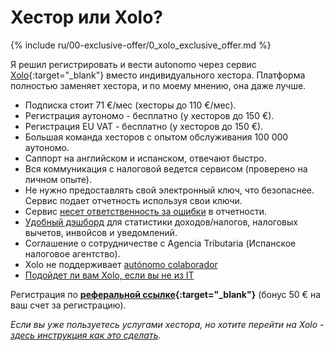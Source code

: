 # Хестор или Xolo?

{% include ru/00-exclusive-offer/0_xolo_exclusive_offer.md %}

Я решил регистрировать и вести autonomo через сервис [Xolo](https://bit.ly/xolo-signup-free-renta){:target="_blank"} вместо
индивидуального хестора. Платформа полностью заменяет хестора, и по моему мнению, она даже лучше.

- Подписка стоит 71 €/мес (хесторы до 110 €/мес).
- Регистрация аутономо - бесплатно (у хесторов до 150 €).
- Регистрация EU VAT - бесплатно (у хесторов до 150 €).
- Большая команда хесторов с опытом обслуживания 100 000 аутономо.
- Саппорт на английском и испанском, отвечают быстро.
- Вся коммуникация с налоговой ведется сервисом (проверено на личном опыте).
- Не нужно предоставлять свой электронный ключ, что безопаснее. Сервис подает отчетность используя свои ключи.
- Сервис [несет ответственность за ошибки](#ответственность-в-случае-ошибки) в отчетности.
- [Удобный дэшборд](#демо-дашборда-туториалы) для статистики доходов/налогов, налоговых вычетов, инвойсов и уведомлений.
- Соглашение о сотрудничестве с Agencia Tributaria (Испанское налоговое агентство).
- Xolo не поддерживает [autónomo colaborador](#autónomo-colaborador)
- [Подойдет ли вам Xolo, если вы не из IT](#подойдет-ли-вам-xolo-если-вы-не-из-it)

Регистрация по **[реферальной ссылке](https://bit.ly/xolo-signup-free-renta){:target="_blank"}** (бонус 50 € на ваш счет за
регистрацию).

_Если вы уже пользуетесь услугами хестора, но хотите перейти на
Xolo - [здесь инструкция как это сделать](#переход-от-хестора-на-xolo)._

